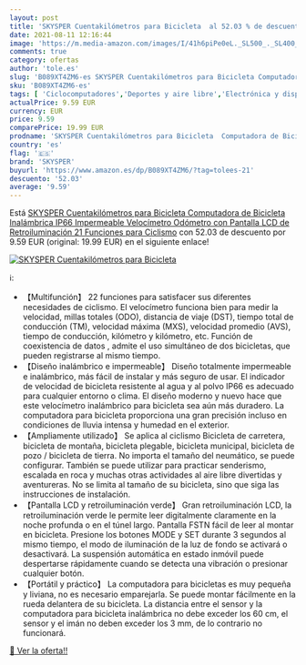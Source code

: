 ```yaml
---
layout: post
title: 'SKYSPER Cuentakilómetros para Bicicleta  al 52.03 % de descuento'
date: 2021-08-11 12:16:44
image: 'https://m.media-amazon.com/images/I/41h6piPe0eL._SL500_._SL400_.jpg'
comments: true
category: ofertas
author: 'tole.es'
slug: 'B089XT4ZM6-es SKYSPER Cuentakilómetros para Bicicleta Computadora de...'
sku: 'B089XT4ZM6-es'
tags: [ 'Ciclocomputadores','Deportes y aire libre','Electrónica y dispositivos para el deporte','bicicleta','skysper', ]
actualPrice: 9.59 EUR
currency: EUR
price: 9.59
comparePrice: 19.99 EUR
prodname: 'SKYSPER Cuentakilómetros para Bicicleta  Computadora de Bicicleta Inalámbrica IP66 Impermeable Velocímetro Odómetro con Pantalla LCD de Retroiluminación 21 Funciones para Ciclismo'
country: 'es'
flag: '🇪🇸'
brand: 'SKYSPER'
buyurl: 'https://www.amazon.es/dp/B089XT4ZM6/?tag=tolees-21'
descuento: '52.03'
average: '9.59'
---
```


Está [SKYSPER Cuentakilómetros para Bicicleta  Computadora de Bicicleta Inalámbrica IP66 Impermeable Velocímetro Odómetro con Pantalla LCD de Retroiluminación 21 Funciones para Ciclismo](https://www.amazon.es/dp/B089XT4ZM6/?tag=tolees-21) con 52.03 de descuento por 9.59 EUR (original: 19.99 EUR) en el siguiente enlace!

[![SKYSPER Cuentakilómetros para Bicicleta ](https://m.media-amazon.com/images/I/41h6piPe0eL._SL500_._SL400_.jpg)](https://www.amazon.es/dp/B089XT4ZM6/?tag=tolees-21)

ℹ️:

- 【Multifunción】 22 funciones para satisfacer sus diferentes necesidades de ciclismo. El velocímetro funciona bien para medir la velocidad, millas totales (ODO), distancia de viaje (DST), tiempo total de conducción (TM), velocidad máxima (MXS), velocidad promedio (AVS), tiempo de conducción, kilómetro y kilómetro, etc. Función de coexistencia de datos , admite el uso simultáneo de dos bicicletas, que pueden registrarse al mismo tiempo.
- 【Diseño inalámbrico e impermeable】 Diseño totalmente impermeable e inalámbrico, más fácil de instalar y más seguro de usar. El indicador de velocidad de bicicleta resistente al agua y al polvo IP66 es adecuado para cualquier entorno o clima. El diseño moderno y nuevo hace que este velocímetro inalámbrico para bicicleta sea aún más duradero. La computadora para bicicleta proporciona una gran precisión incluso en condiciones de lluvia intensa y humedad en el exterior.
- 【Ampliamente utilizado】 Se aplica al ciclismo Bicicleta de carretera, bicicleta de montaña, bicicleta plegable, bicicleta municipal, bicicleta de pozo / bicicleta de tierra. No importa el tamaño del neumático, se puede configurar. También se puede utilizar para practicar senderismo, escalada en roca y muchas otras actividades al aire libre divertidas y aventureras. No se limita al tamaño de su bicicleta, sino que siga las instrucciones de instalación.
- 【Pantalla LCD y retroiluminación verde】 Gran retroiluminación LCD, la retroiluminación verde le permite leer digitalmente claramente en la noche profunda o en el túnel largo. Pantalla FSTN fácil de leer al montar en bicicleta. Presione los botones MODE y SET durante 3 segundos al mismo tiempo, el modo de iluminación de la luz de fondo se activará o desactivará. La suspensión automática en estado inmóvil puede despertarse rápidamente cuando se detecta una vibración o presionar cualquier botón.
- 【Portátil y práctico】 La computadora para bicicletas es muy pequeña y liviana, no es necesario emparejarla. Se puede montar fácilmente en la rueda delantera de su bicicleta. La distancia entre el sensor y la computadora para bicicleta inalámbrica no debe exceder los 60 cm, el sensor y el imán no deben exceder los 3 mm, de lo contrario no funcionará.

[🛒 Ver la oferta!!](https://www.amazon.es/dp/B089XT4ZM6/?tag=tolees-21)
